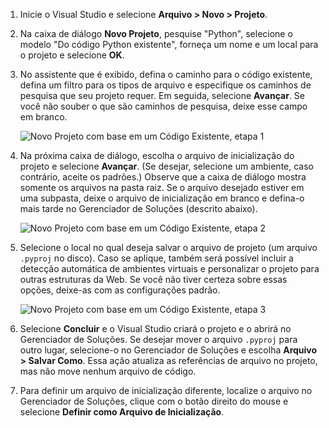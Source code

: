 1. Inicie o Visual Studio e selecione **Arquivo > Novo > Projeto**.

1. Na caixa de diálogo **Novo Projeto**, pesquise "Python", selecione o modelo "Do código Python existente", forneça um nome e um local para o projeto e selecione **OK**.

1. No assistente que é exibido, defina o caminho para o código existente, defina um filtro para os tipos de arquivo e especifique os caminhos de pesquisa que seu projeto requer. Em seguida, selecione **Avançar**. Se você não souber o que são caminhos de pesquisa, deixe esse campo em branco.

    ![Novo Projeto com base em um Código Existente, etapa 1](../media/projects-from-existing-1.png)

1. Na próxima caixa de diálogo, escolha o arquivo de inicialização do projeto e selecione **Avançar**. (Se desejar, selecione um ambiente, caso contrário, aceite os padrões.) Observe que a caixa de diálogo mostra somente os arquivos na pasta raiz. Se o arquivo desejado estiver em uma subpasta, deixe o arquivo de inicialização em branco e defina-o mais tarde no Gerenciador de Soluções (descrito abaixo). 

    ![Novo Projeto com base em um Código Existente, etapa 2](../media/projects-from-existing-2.png)

1. Selecione o local no qual deseja salvar o arquivo de projeto (um arquivo `.pyproj` no disco). Caso se aplique, também será possível incluir a detecção automática de ambientes virtuais e personalizar o projeto para outras estruturas da Web. Se você não tiver certeza sobre essas opções, deixe-as com as configurações padrão.

    ![Novo Projeto com base em um Código Existente, etapa 3](../media/projects-from-existing-3.png)

1.  Selecione **Concluir** e o Visual Studio criará o projeto e o abrirá no Gerenciador de Soluções. Se desejar mover o arquivo `.pyproj` para outro lugar, selecione-o no Gerenciador de Soluções e escolha **Arquivo > Salvar Como**. Essa ação atualiza as referências de arquivo no projeto, mas não move nenhum arquivo de código.

1. Para definir um arquivo de inicialização diferente, localize o arquivo no Gerenciador de Soluções, clique com o botão direito do mouse e selecione **Definir como Arquivo de Inicialização**.